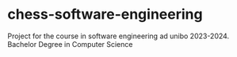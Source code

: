 # chess-software-engineering
Project for the course in software engineering ad unibo 2023-2024. Bachelor Degree in Computer Science
